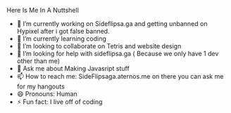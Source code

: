 
Here Is Me In A Nuttshell

- 🔭 I’m currently working on Sideflipsa.ga and getting unbanned on Hypixel after i got false banned.
- 🌱 I’m currently learning coding
- 👯 I’m looking to collaborate on Tetris and website design
- 🤔 I’m looking for help with sideflipsa.ga ( Because we only have 1 dev other than me)
- 💬 Ask me about Making Javasript stuff
- 📫 How to reach me: SideFlipsaga.aternos.me on there you can ask me for my hangouts
- 😄 Pronouns: Human
- ⚡ Fun fact: I live off of coding
